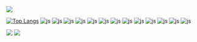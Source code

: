 <img src="https://capsule-render.vercel.app/api?type=Venom&color=17413F&height=250&section=header&text=JaeYeong-Jang&fontSize=70&fontColor=EDEBE0" />
<br />

[![Top Langs](https://github-readme-stats.vercel.app/api/top-langs/?username=jaeyeong97&layout=donut)](https://github.com/anuraghazra/github-readme-stats)
![js](https://img.shields.io/badge/Gmail-D14836?style=for-the-badge&logo=gmail&logoColor=white)
![js](https://img.shields.io/badge/JavaScript-F7DF1E?style=for-the-badge&logo=JavaScript&logoColor=white)
![js](https://img.shields.io/badge/Codepen-000000?style=for-the-badge&logo=codepen&logoColor=white)
![js](https://img.shields.io/badge/GitHub-100000?style=for-the-badge&logo=github&logoColor=white)
![js](https://img.shields.io/badge/HTML5-E34F26?style=for-the-badge&logo=html5&logoColor=white)
![js](https://img.shields.io/badge/CSS3-1572B6?style=for-the-badge&logo=css3&logoColor=white)
![js](https://img.shields.io/badge/JavaScript-F7DF1E?style=for-the-badge&logo=javascript&logoColor=black)
![js](https://img.shields.io/badge/JavaScript-323330?style=for-the-badge&logo=javascript&logoColor=F7DF1E)
![js](https://img.shields.io/badge/Sass-CC6699?style=for-the-badge&logo=sass&logoColor=white)
![js](https://img.shields.io/badge/React-20232A?style=for-the-badge&logo=react&logoColor=61DAFB)
![js](https://img.shields.io/badge/jQuery-0769AD?style=for-the-badge&logo=jquery&logoColor=white)
![js](https://img.shields.io/badge/Netlify-00C7B7?style=for-the-badge&logo=netlify&logoColor=white)
![js](https://img.shields.io/badge/Figma-F24E1E?style=for-the-badge&logo=figma&logoColor=white)

<img src="https://img.shields.io/badge/Firebase-FFCA28?style=flat-square&logo=firebase&logoColor=black&width=200px"/>
<img src="https://img.shields.io/badge/styled components-DB7093?style=flat-square&logo=styled-components&logoColor=white"/>
